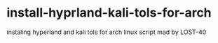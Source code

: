 # install-hyprland-kali-tols-for-arch
instaling hyperland and kali tols for arch linux script
mad by LOST-40
